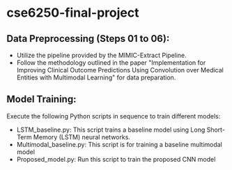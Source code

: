 # cse6250-final-project

## Data Preprocessing (Steps 01 to 06):

- Utilize the pipeline provided by the MIMIC-Extract Pipeline.
- Follow the methodology outlined in the paper "Implementation for Improving Clinical Outcome Predictions Using Convolution over Medical Entities with Multimodal Learning" for data preparation.

## Model Training:

Execute the following Python scripts in sequence to train different models:
- LSTM_baseline.py: This script trains a baseline model using Long Short-Term Memory (LSTM) neural networks.
- Multimodal_baseline.py: This script is for training a baseline multimodal model
- Proposed_model.py: Run this script to train the proposed CNN model